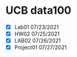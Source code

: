 # UCB data100
- [x] Lab01 07/23/2021
- [x] HW02 07/25/2021
- [x] LAB02 07/26/2021
- [x] Project01 07/27/2021
